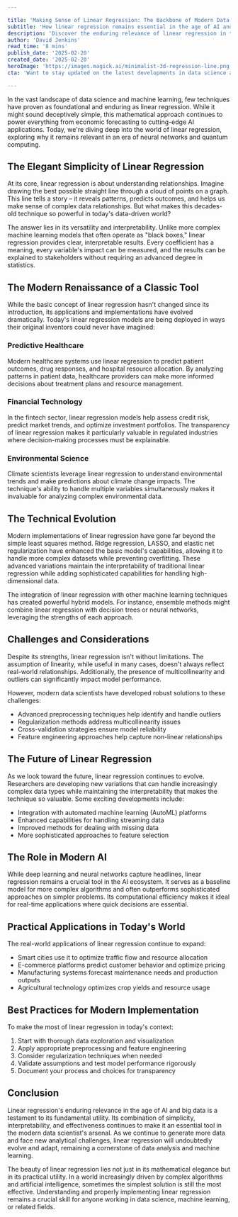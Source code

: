 ```yaml
---

title: 'Making Sense of Linear Regression: The Backbone of Modern Data Science'  
subtitle: 'How linear regression remains essential in the age of AI and machine learning'  
description: 'Discover the enduring relevance of linear regression in the evolving fields of AI and machine learning. Learn how this classic technique continues to play a crucial role in diverse applications, from healthcare to fintech, through its interpretability and efficiency.'  
author: 'David Jenkins'  
read_time: '8 mins'  
publish_date: '2025-02-20'  
created_date: '2025-02-20'  
heroImage: 'https://images.magick.ai/minimalist-3d-regression-line.png'  
cta: 'Want to stay updated on the latest developments in data science and analytics? Follow us on LinkedIn for more insights into how traditional statistical methods are being reimagined for the AI age.'  

---
```


In the vast landscape of data science and machine learning, few techniques have proven as foundational and enduring as linear regression. While it might sound deceptively simple, this mathematical approach continues to power everything from economic forecasting to cutting-edge AI applications. Today, we're diving deep into the world of linear regression, exploring why it remains relevant in an era of neural networks and quantum computing.

## The Elegant Simplicity of Linear Regression

At its core, linear regression is about understanding relationships. Imagine drawing the best possible straight line through a cloud of points on a graph. This line tells a story – it reveals patterns, predicts outcomes, and helps us make sense of complex data relationships. But what makes this decades-old technique so powerful in today's data-driven world?

The answer lies in its versatility and interpretability. Unlike more complex machine learning models that often operate as "black boxes," linear regression provides clear, interpretable results. Every coefficient has a meaning, every variable's impact can be measured, and the results can be explained to stakeholders without requiring an advanced degree in statistics.

## The Modern Renaissance of a Classic Tool

While the basic concept of linear regression hasn't changed since its introduction, its applications and implementations have evolved dramatically. Today's linear regression models are being deployed in ways their original inventors could never have imagined:

### Predictive Healthcare

Modern healthcare systems use linear regression to predict patient outcomes, drug responses, and hospital resource allocation. By analyzing patterns in patient data, healthcare providers can make more informed decisions about treatment plans and resource management.

### Financial Technology

In the fintech sector, linear regression models help assess credit risk, predict market trends, and optimize investment portfolios. The transparency of linear regression makes it particularly valuable in regulated industries where decision-making processes must be explainable.

### Environmental Science

Climate scientists leverage linear regression to understand environmental trends and make predictions about climate change impacts. The technique's ability to handle multiple variables simultaneously makes it invaluable for analyzing complex environmental data.

## The Technical Evolution

Modern implementations of linear regression have gone far beyond the simple least squares method. Ridge regression, LASSO, and elastic net regularization have enhanced the basic model's capabilities, allowing it to handle more complex datasets while preventing overfitting. These advanced variations maintain the interpretability of traditional linear regression while adding sophisticated capabilities for handling high-dimensional data.

The integration of linear regression with other machine learning techniques has created powerful hybrid models. For instance, ensemble methods might combine linear regression with decision trees or neural networks, leveraging the strengths of each approach.

## Challenges and Considerations

Despite its strengths, linear regression isn't without limitations. The assumption of linearity, while useful in many cases, doesn't always reflect real-world relationships. Additionally, the presence of multicollinearity and outliers can significantly impact model performance.

However, modern data scientists have developed robust solutions to these challenges:

- Advanced preprocessing techniques help identify and handle outliers
- Regularization methods address multicollinearity issues
- Cross-validation strategies ensure model reliability
- Feature engineering approaches help capture non-linear relationships

## The Future of Linear Regression

As we look toward the future, linear regression continues to evolve. Researchers are developing new variations that can handle increasingly complex data types while maintaining the interpretability that makes the technique so valuable. Some exciting developments include:

- Integration with automated machine learning (AutoML) platforms
- Enhanced capabilities for handling streaming data
- Improved methods for dealing with missing data
- More sophisticated approaches to feature selection

## The Role in Modern AI

While deep learning and neural networks capture headlines, linear regression remains a crucial tool in the AI ecosystem. It serves as a baseline model for more complex algorithms and often outperforms sophisticated approaches on simpler problems. Its computational efficiency makes it ideal for real-time applications where quick decisions are essential.

## Practical Applications in Today's World

The real-world applications of linear regression continue to expand:

- Smart cities use it to optimize traffic flow and resource allocation
- E-commerce platforms predict customer behavior and optimize pricing
- Manufacturing systems forecast maintenance needs and production outputs
- Agricultural technology optimizes crop yields and resource usage

## Best Practices for Modern Implementation

To make the most of linear regression in today's context:

1. Start with thorough data exploration and visualization
2. Apply appropriate preprocessing and feature engineering
3. Consider regularization techniques when needed
4. Validate assumptions and test model performance rigorously
5. Document your process and choices for transparency

## Conclusion

Linear regression's enduring relevance in the age of AI and big data is a testament to its fundamental utility. Its combination of simplicity, interpretability, and effectiveness continues to make it an essential tool in the modern data scientist's arsenal. As we continue to generate more data and face new analytical challenges, linear regression will undoubtedly evolve and adapt, remaining a cornerstone of data analysis and machine learning.

The beauty of linear regression lies not just in its mathematical elegance but in its practical utility. In a world increasingly driven by complex algorithms and artificial intelligence, sometimes the simplest solution is still the most effective. Understanding and properly implementing linear regression remains a crucial skill for anyone working in data science, machine learning, or related fields.